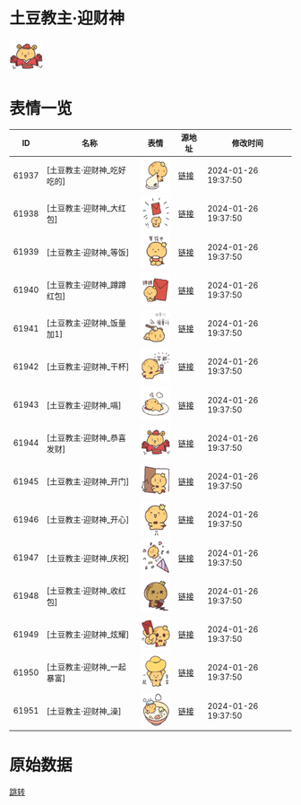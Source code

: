 # 土豆教主·迎财神

<img src="./cover.png" height="60" alt="cover" />

# 表情一览

|ID|名称|表情|源地址|修改时间|
|----|----|----|----|----|
|61937|[土豆教主·迎财神_吃好吃的]|<img src="./pic/061937_%5B土豆教主·迎财神_吃好吃的%5D.png" height="60" alt="吃好吃的"/>|[链接](https://i0.hdslb.com/bfs/garb/3b549598448c1a0f8af7429d48cce7015c996a92.png)|2024-01-26 19:37:50|
|61938|[土豆教主·迎财神_大红包]|<img src="./pic/061938_%5B土豆教主·迎财神_大红包%5D.png" height="60" alt="大红包"/>|[链接](https://i0.hdslb.com/bfs/garb/f5d3508aa281eb2269f8e88f880c3127390afaac.png)|2024-01-26 19:37:50|
|61939|[土豆教主·迎财神_等饭]|<img src="./pic/061939_%5B土豆教主·迎财神_等饭%5D.png" height="60" alt="等饭"/>|[链接](https://i0.hdslb.com/bfs/garb/c3a95a454114cc8d6e49eb9b38e8e9eb0b57ae78.png)|2024-01-26 19:37:50|
|61940|[土豆教主·迎财神_蹲蹲红包]|<img src="./pic/061940_%5B土豆教主·迎财神_蹲蹲红包%5D.png" height="60" alt="蹲蹲红包"/>|[链接](https://i0.hdslb.com/bfs/garb/f9c459796dc3d278a4b5aaa3429af615260ffc0b.png)|2024-01-26 19:37:50|
|61941|[土豆教主·迎财神_饭量加1]|<img src="./pic/061941_%5B土豆教主·迎财神_饭量加1%5D.png" height="60" alt="饭量加1"/>|[链接](https://i0.hdslb.com/bfs/garb/7c6567d4c9f389de9de5fae76bd9fa819b52ae31.png)|2024-01-26 19:37:50|
|61942|[土豆教主·迎财神_干杯]|<img src="./pic/061942_%5B土豆教主·迎财神_干杯%5D.png" height="60" alt="干杯"/>|[链接](https://i0.hdslb.com/bfs/garb/18b6033ebb5c581682c34da6b8bc27a63f510b16.png)|2024-01-26 19:37:50|
|61943|[土豆教主·迎财神_嗝]|<img src="./pic/061943_%5B土豆教主·迎财神_嗝%5D.png" height="60" alt="嗝"/>|[链接](https://i0.hdslb.com/bfs/garb/0cb415acfb85d0ca2e67b2a3b7ee2da055d77e31.png)|2024-01-26 19:37:50|
|61944|[土豆教主·迎财神_恭喜发财]|<img src="./pic/061944_%5B土豆教主·迎财神_恭喜发财%5D.png" height="60" alt="恭喜发财"/>|[链接](https://i0.hdslb.com/bfs/garb/19188b5032fdc663c31afe65f8f7f534315cdc69.png)|2024-01-26 19:37:50|
|61945|[土豆教主·迎财神_开门]|<img src="./pic/061945_%5B土豆教主·迎财神_开门%5D.png" height="60" alt="开门"/>|[链接](https://i0.hdslb.com/bfs/garb/56d5cd9bab69205e1befe8fc6bd0aff2fb3cb360.png)|2024-01-26 19:37:50|
|61946|[土豆教主·迎财神_开心]|<img src="./pic/061946_%5B土豆教主·迎财神_开心%5D.png" height="60" alt="开心"/>|[链接](https://i0.hdslb.com/bfs/garb/768d4371f4fbdc8ea98aa46397c2e87afcbbce08.png)|2024-01-26 19:37:50|
|61947|[土豆教主·迎财神_庆祝]|<img src="./pic/061947_%5B土豆教主·迎财神_庆祝%5D.png" height="60" alt="庆祝"/>|[链接](https://i0.hdslb.com/bfs/garb/406149bd289acf3f26f58dcdf284a2493d535154.png)|2024-01-26 19:37:50|
|61948|[土豆教主·迎财神_收红包]|<img src="./pic/061948_%5B土豆教主·迎财神_收红包%5D.png" height="60" alt="收红包"/>|[链接](https://i0.hdslb.com/bfs/garb/ebec00c6ccda04baaf3469cafab786522423cac2.png)|2024-01-26 19:37:50|
|61949|[土豆教主·迎财神_炫耀]|<img src="./pic/061949_%5B土豆教主·迎财神_炫耀%5D.png" height="60" alt="炫耀"/>|[链接](https://i0.hdslb.com/bfs/garb/9d220671ceaf863d79ed5dee9cbbcdaaff0008b7.png)|2024-01-26 19:37:50|
|61950|[土豆教主·迎财神_一起暴富]|<img src="./pic/061950_%5B土豆教主·迎财神_一起暴富%5D.png" height="60" alt="一起暴富"/>|[链接](https://i0.hdslb.com/bfs/garb/81a8ceabfa93faafeb798ced6d73b1c46647a84e.png)|2024-01-26 19:37:50|
|61951|[土豆教主·迎财神_澡]|<img src="./pic/061951_%5B土豆教主·迎财神_澡%5D.png" height="60" alt="澡"/>|[链接](https://i0.hdslb.com/bfs/garb/3db5e7517ba1875e7f9d975eb520f8bee57d6c2b.png)|2024-01-26 19:37:50|

# 原始数据

[跳转](./raw.json)


